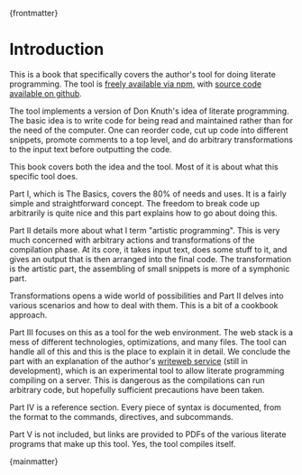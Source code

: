 
{frontmatter}

# Introduction

This is a book that specifically covers the author's tool for doing literate
programming. The tool is [freely available via npm](https://www.npmjs.com/package/litpro), with [source code available on github](https://github.com/jostylr/litpro).

The tool implements a version of Don Knuth's idea of literate programming. The
basic idea is to write code for being read and maintained rather than for
the need of the computer. One can reorder code, cut up code into different
snippets, promote comments to a top level, and do arbitrary transformations to
the input text before outputting the code. 

This book covers both the idea and the tool. Most of it is about what this
specific tool does. 

Part I, which is The Basics, covers the 80% of needs and uses. It is a fairly
simple and straightforward concept. The freedom to break code up arbitrarily
is quite nice and this part explains how to go about doing this. 

Part II details more about what I term "artistic programming". This is very
much concerned with arbitrary actions and transformations of the compilation
phase. At its core, it takes input text, does some stuff to it, and gives an
output that is then arranged into the final code. The transformation is the
artistic part, the assembling of small snippets is more of a symphonic part. 

Transformations opens a wide world of possibilities and Part II delves into
various scenarios and how to deal with them. This is a bit of a cookbook
approach. 

Part III focuses on this as a tool for the web environment. The web stack is a
mess of different technologies, optimizations, and many files. The tool can
handle all of this and this is the place to explain it in detail. We conclude
the part with an explanation of the author's [writeweb service](https://writeweb.net) (still in development),
which is an experimental tool to allow literate programming compiling on a
server. This is dangerous as the compilations can run arbitrary code, but
hopefully sufficient precautions have been taken. 

Part IV is a reference section. Every piece of syntax is
documented, from the format to the commands, directives, and subcommands. 

Part V is not included, but links are provided to PDFs of the various literate
programs that make up this tool. Yes, the tool compiles itself.


{mainmatter}
